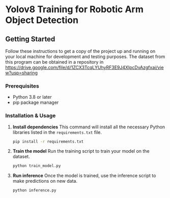 # Yolov8 Training for Robotic Arm Object Detection

## Getting Started

Follow these instructions to get a copy of the project up and running on your local machine for development and testing purposes.
The dataset from this program can be obtained in a repository in https://drive.google.com/file/d/1ZCX3TcqLYUhyRF3E9J4XlpcDvAzgfxai/view?usp=sharing

### Prerequisites

-   Python 3.8 or later
-   pip package manager

### Installation & Usage

1.  **Install dependencies**
    This command will install all the necessary Python libraries listed in the `requirements.txt` file.
    ```bash
    pip install -r requirements.txt
    ```

2.  **Train the model**
    Run the training script to train your model on the dataset.
    ```bash
    python train_model.py
    ```

3.  **Run inference**
    Once the model is trained, use the inference script to make predictions on new data.
    ```bash
    python inference.py
